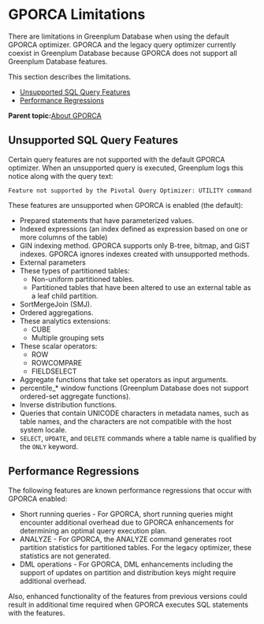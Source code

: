 # GPORCA Limitations 

There are limitations in Greenplum Database when using the default GPORCA optimizer. GPORCA and the legacy query optimizer currently coexist in Greenplum Database because GPORCA does not support all Greenplum Database features.

This section describes the limitations.

-   [Unsupported SQL Query Features](#topic_kgn_vxl_vp)
-   [Performance Regressions](#topic_u4t_vxl_vp)

**Parent topic:**[About GPORCA](../../query/topics/query-piv-optimizer.html)

## Unsupported SQL Query Features 

Certain query features are not supported with the default GPORCA optimizer. When an unsupported query is executed, Greenplum logs this notice along with the query text:

```
Feature not supported by the Pivotal Query Optimizer: UTILITY command
```

These features are unsupported when GPORCA is enabled \(the default\):

-   Prepared statements that have parameterized values.
-   Indexed expressions \(an index defined as expression based on one or more columns of the table\)
-   GIN indexing method. GPORCA supports only B-tree, bitmap, and GiST indexes. GPORCA ignores indexes created with unsupported methods.
-   External parameters
-   These types of partitioned tables:
    -   Non-uniform partitioned tables.
    -   Partitioned tables that have been altered to use an external table as a leaf child partition.
-   SortMergeJoin \(SMJ\).
-   Ordered aggregations.
-   These analytics extensions:
    -   CUBE
    -   Multiple grouping sets
-   These scalar operators:
    -   ROW
    -   ROWCOMPARE
    -   FIELDSELECT
-   Aggregate functions that take set operators as input arguments.
-   percentile\_\* window functions \(Greenplum Database does not support ordered-set aggregate functions\).
-   Inverse distribution functions.
-   Queries that contain UNICODE characters in metadata names, such as table names, and the characters are not compatible with the host system locale.
-   `SELECT`, `UPDATE`, and `DELETE` commands where a table name is qualified by the `ONLY` keyword.

## Performance Regressions 

The following features are known performance regressions that occur with GPORCA enabled:

-   Short running queries - For GPORCA, short running queries might encounter additional overhead due to GPORCA enhancements for determining an optimal query execution plan.
-   ANALYZE - For GPORCA, the ANALYZE command generates root partition statistics for partitioned tables. For the legacy optimizer, these statistics are not generated.
-   DML operations - For GPORCA, DML enhancements including the support of updates on partition and distribution keys might require additional overhead.

Also, enhanced functionality of the features from previous versions could result in additional time required when GPORCA executes SQL statements with the features.

